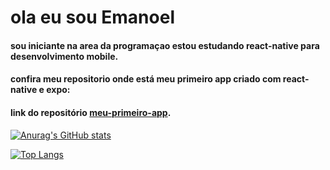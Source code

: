 # ola eu sou Emanoel
#### sou iniciante na area da programaçao estou estudando react-native para desenvolvimento mobile.

#### confira meu repositorio onde está meu primeiro app criado com react-native e expo:

#### link do repositório [meu-primeiro-app](https://github.com/Emanoellima-dev/Meu-primeiro-app).





[![Anurag's GitHub stats](https://github-readme-stats.vercel.app/api?username=Emanoellima-dev&show_icons=true&theme=radical&hide=contribs,prs&show=discussions_answered)](https://github.com/anuraghazra/github-readme-stats)

[![Top Langs](https://github-readme-stats.vercel.app/api/top-langs/?username=Emanoellima-dev&layout=donut-vertical)](https://github.com/anuraghazra/github-readme-stats)

